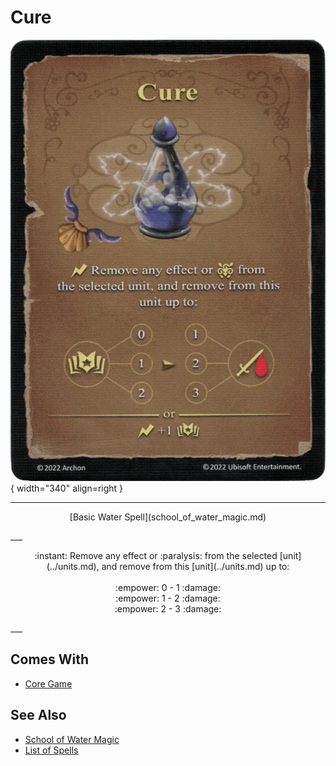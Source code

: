 # Cure

![Cure](../assets/spells-cure.webp){ width="340" align=right }

___
<p style="text-align: center;" markdown>[Basic Water Spell](school_of_water_magic.md)</p>
___
<p style="text-align: center;" markdown>:instant: Remove any effect or :paralysis: from the selected [unit](../units.md), and remove from this [unit](../units.md) up to:<br><br>:empower: 0 - 1 :damage:<br>:empower: 1 - 2 :damage:<br>:empower: 2 - 3 :damage:</p>
___


## Comes With

- [Core Game](../content.md)


## See Also

- [School of Water Magic](school_of_water_magic.md)
- [List of Spells](../spells.md)

